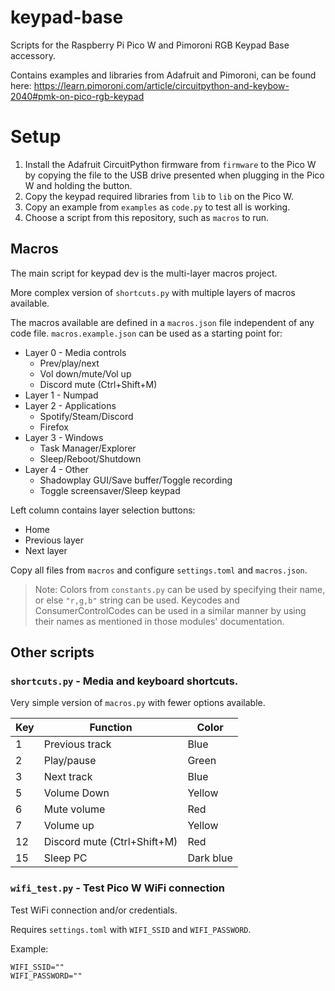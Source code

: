 # keypad-base

Scripts for the Raspberry Pi Pico W and Pimoroni RGB Keypad Base accessory.

Contains examples and libraries from Adafruit and Pimoroni, can be found here:
https://learn.pimoroni.com/article/circuitpython-and-keybow-2040#pmk-on-pico-rgb-keypad


# Setup

1. Install the Adafruit CircuitPython firmware from `firmware` to the Pico W by
   copying the file to the USB drive presented when plugging in the Pico W and
   holding the button.
2. Copy the keypad required libraries from `lib` to `lib` on the Pico W.
3. Copy an example from `examples` as `code.py` to test all is working.
4. Choose a script from this repository, such as `macros` to run.

## Macros

The main script for keypad dev is the multi-layer macros project.

More complex version of `shortcuts.py` with multiple layers of macros available.

The macros available are defined in a `macros.json` file independent of any code
file. `macros.example.json` can be used as a starting point for:

* Layer 0 - Media controls
  * Prev/play/next
  * Vol down/mute/Vol up
  * Discord mute (Ctrl+Shift+M)
* Layer 1 - Numpad
* Layer 2 - Applications
  * Spotify/Steam/Discord
  * Firefox
* Layer 3 - Windows
  * Task Manager/Explorer
  * Sleep/Reboot/Shutdown
* Layer 4 - Other
  * Shadowplay GUI/Save buffer/Toggle recording
  * Toggle screensaver/Sleep keypad

Left column contains layer selection buttons:

* Home
* Previous layer
* Next layer

Copy all files from `macros` and configure `settings.toml` and `macros.json`.

> Note: Colors from `constants.py` can be used by specifying their name, or else
> `"r,g,b"` string can be used. Keycodes and ConsumerControlCodes can be used in
> a similar manner by using their names as mentioned in those modules'
> documentation.

## Other scripts

### `shortcuts.py` - Media and keyboard shortcuts.

Very simple version of `macros.py` with fewer options available.

| Key | Function | Color |
|-----|----------|-------|
| 1 | Previous track | Blue |
| 2 | Play/pause | Green |
| 3 | Next track | Blue |
| 5 | Volume Down | Yellow |
| 6 | Mute volume | Red |
| 7 | Volume up | Yellow |
| 12 | Discord mute (Ctrl+Shift+M) | Red |
| 15 | Sleep PC | Dark blue |


### `wifi_test.py` - Test Pico W WiFi connection

Test WiFi connection and/or credentials.

Requires `settings.toml` with `WIFI_SSID` and `WIFI_PASSWORD`.

Example:
```
WIFI_SSID=""
WIFI_PASSWORD=""
```
